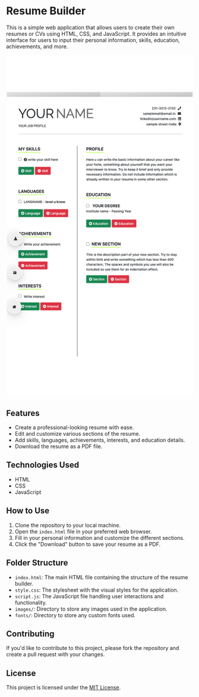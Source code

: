 # Resume Builder

This is a simple web application that allows users to create their own resumes or CVs using HTML, CSS, and JavaScript. It provides an intuitive interface for users to input their personal information, skills, education, achievements, and more.

![Resume Builder](/img.png)
## Features

- Create a professional-looking resume with ease.
- Edit and customize various sections of the resume.
- Add skills, languages, achievements, interests, and education details.
- Download the resume as a PDF file.

## Technologies Used

- HTML
- CSS
- JavaScript

## How to Use

1. Clone the repository to your local machine.
2. Open the `index.html` file in your preferred web browser.
3. Fill in your personal information and customize the different sections.
4. Click the "Download" button to save your resume as a PDF.

## Folder Structure

- `index.html`: The main HTML file containing the structure of the resume builder.
- `style.css`: The stylesheet with the visual styles for the application.
- `script.js`: The JavaScript file handling user interactions and functionality.
- `images/`: Directory to store any images used in the application.
- `fonts/`: Directory to store any custom fonts used.

## Contributing

If you'd like to contribute to this project, please fork the repository and create a pull request with your changes.

## License

This project is licensed under the [MIT License](LICENSE).

